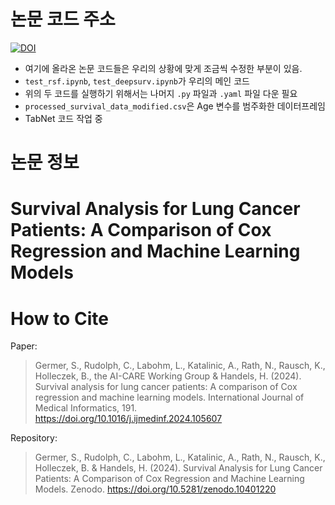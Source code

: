 # 논문 코드 주소

[![DOI](https://zenodo.org/badge/DOI/10.5281/zenodo.10401220.svg)](https://doi.org/10.5281/zenodo.10401220)

- 여기에 올라온 논문 코드들은 우리의 상황에 맞게 조금씩 수정한 부분이 있음.
- ```test_rsf.ipynb```, ```test_deepsurv.ipynb```가 우리의 메인 코드
- 위의 두 코드를 실행하기 위해서는 나머지 ```.py``` 파일과 ```.yaml``` 파일 다운 필요
- ```processed_survival_data_modified.csv```은 Age 변수를 범주화한 데이터프레임
- TabNet 코드 작업 중








# 논문 정보
# Survival Analysis for Lung Cancer Patients: A Comparison of Cox Regression and Machine Learning Models 
# How to Cite
Paper:
> Germer, S., Rudolph, C., Labohm, L., Katalinic, A., Rath, N., Rausch, K., Holleczek, B., the AI-CARE Working Group & Handels, H. (2024). Survival analysis for lung cancer patients: A comparison of Cox regression and machine learning models. International Journal of Medical Informatics, 191. https://doi.org/10.1016/j.ijmedinf.2024.105607


Repository:
> Germer, S., Rudolph, C., Labohm, L., Katalinic, A., Rath, N., Rausch, K., Holleczek, B. & Handels, H. (2024). Survival Analysis for Lung Cancer Patients: A Comparison of Cox Regression and Machine Learning Models. Zenodo. https://doi.org/10.5281/zenodo.10401220 

